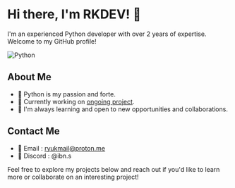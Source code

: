 # Hi there, I'm RKDEV! 👋

I'm an experienced Python developer with over 2 years of expertise. Welcome to my GitHub profile!

![Python](https://raw.githubusercontent.com/rahulbanerjee26/githubAboutMeGenerator/main/icons/python.svg)

## About Me

- 🐍 Python is my passion and forte.
- 🔭 Currently working on [ongoing project]().
- 🌱 I'm always learning and open to new opportunities and collaborations.

## Contact Me

- 📧 Email : [ryukmail@proton.me](mailto:ryukmail@proton.me)
- 🔮 Discord : @ibn.s

Feel free to explore my projects below and reach out if you'd like to learn more or collaborate on an interesting project!
